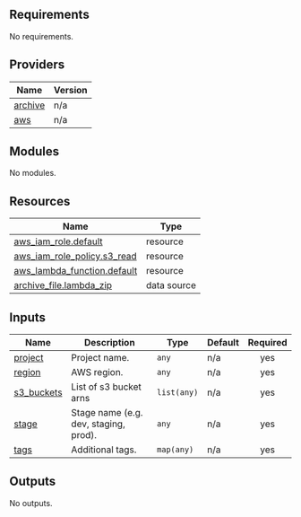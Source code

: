 <!-- BEGIN_TF_DOCS -->
## Requirements

No requirements.

## Providers

| Name | Version |
|------|---------|
| <a name="provider_archive"></a> [archive](#provider\_archive) | n/a |
| <a name="provider_aws"></a> [aws](#provider\_aws) | n/a |

## Modules

No modules.

## Resources

| Name | Type |
|------|------|
| [aws_iam_role.default](https://registry.terraform.io/providers/hashicorp/aws/latest/docs/resources/iam_role) | resource |
| [aws_iam_role_policy.s3_read](https://registry.terraform.io/providers/hashicorp/aws/latest/docs/resources/iam_role_policy) | resource |
| [aws_lambda_function.default](https://registry.terraform.io/providers/hashicorp/aws/latest/docs/resources/lambda_function) | resource |
| [archive_file.lambda_zip](https://registry.terraform.io/providers/hashicorp/archive/latest/docs/data-sources/file) | data source |

## Inputs

| Name | Description | Type | Default | Required |
|------|-------------|------|---------|:--------:|
| <a name="input_project"></a> [project](#input\_project) | Project name. | `any` | n/a | yes |
| <a name="input_region"></a> [region](#input\_region) | AWS region. | `any` | n/a | yes |
| <a name="input_s3_buckets"></a> [s3\_buckets](#input\_s3\_buckets) | List of s3 bucket arns | `list(any)` | n/a | yes |
| <a name="input_stage"></a> [stage](#input\_stage) | Stage name (e.g. dev, staging, prod). | `any` | n/a | yes |
| <a name="input_tags"></a> [tags](#input\_tags) | Additional tags. | `map(any)` | n/a | yes |

## Outputs

No outputs.
<!-- END_TF_DOCS -->
